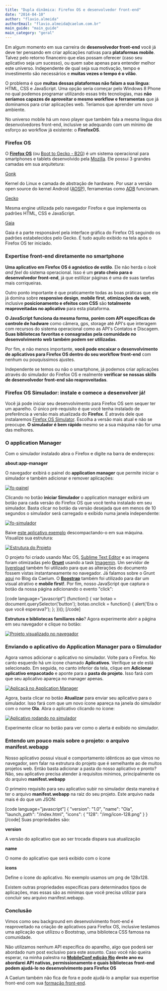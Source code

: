 ```yaml
---
title: "Dupla dinâmica: Firefox OS e desenvolvedor front-end"
date: "2014-04-10"
author: "flavio.almeida"
authorEmail: "flavio.almeida@caelum.com.br"
main_guide: "main_guide"
main_category: "geral"
---
```


Em algum momento em sua carreira de **desenvolvedor front-end** você já deve ter pensando em criar aplicações nativas para **plataformas mobile**. Talvez pelo retorno financeiro que elas possam oferecer (caso seu aplicativo seja um sucesso), ou quem sabe apenas para entender melhor este universo. Independente de qual seja sua motivação, tempo e investimento são necessários e **muitas vezes o tempo é o vilão**.

O problema é que **muitas dessas plataformas não falam a sua língua**: HTML, CSS e JavaScript. Uma opção seria começar pelo Windows 8 Phone no qual podemos programar utilizando essas três tecnologias, mas **não seríamos capazes de aproveitar o mesmo workflow e ferramentas** que já dominamos para criar aplicações web. Teríamos que aprender um novo ambiente.

No universo mobile há um novo player que também fala a mesma língua dos desenvolvedores front-end, inclusive se adequando com um mínimo de esforço ao workflow já existente: o **FirefoxOS**.

### Firefox OS

O [**Firefox OS**](http://www.mozilla.org/pt-BR/firefox/os/) (ou [Boot to Gecko - B2G](https://github.com/mozilla-b2g/B2G)) é um sistema operacional para smartphones e tablets desenvolvido pela [Mozilla](http://www.mozilla.org). Ele possui 3 grandes camadas em sua arquitetura:

[Gonk](https://developer.mozilla.org/en-US/Firefox_OS/Platform/Gonk)

Kernel do Linux e camada de abstração de hardware. Por usar a versão open source do kernel Android ([AOSP](https://source.android.com/)), ferramentas como [ADB](http://developer.android.com/tools/help/adb.html) funcionam.

[Gecko](https://developer.mozilla.org/pt-BR/docs/Mozilla/Gecko)

Mesma engine utilizada pelo navegador Firefox e que implementa os padrões HTML, CSS e JavaScript.

[Gaia](https://developer.mozilla.org/pt-BR/docs/Mozilla/Firefox_OS/Platform/Gaia)

Gaia é a parte responsável pela interface gráfica do Firefox OS seguindo os padrões estabelecidos pelo Gecko. É tudo aquilo exibido na tela após o Firefox OS ter iniciado.

### Expertise front-end diretamente no smartphone

**Uma aplicativo em Firefox OS é agnóstico de estilo**. Ele não herda o _look and feel_ do sistema operacional. Isso é um **prato cheio para o desenvolvedor front-end**, já que estilizar páginas é uma de suas tarefas mais corriqueiras.

Outro ponto importante é que praticamente todas as boas práticas que ele já domina sobre **responsive design**, **mobile first**, **otimizações da web**, inclusive **posicionamento e efeitos com CSS** são **totalmente reaproveitadas no aplicativo** para esta plataforma.

**O JavaScript funciona da mesma forma, porém com API específicas de controle de hadware** como câmera, gps, storage até API's que interagem com recursos do sistema operacional como as API's Contatos e Discagem. **Suas bibliotecas favoritas e consagradas pela comunidade no desenvolvimento web também podem ser utilizadas**.

Por fim, e não menos importante, **você pode encaixar o desenvolvimento de aplicativos para Firefox OS dentro do seu workflow front-end** com nenhum ou pouquíssimos ajustes.

Independente se temos ou não o smartphone, já podemos criar aplicações através do simulador do Firefox OS e realmente **verificar se nossas skills de desenvolvedor front-end são reaproveitadas**.

### Firefox OS Simulador: instale e comece a desenvolver já!

Você já pode iniciar seu desenvolvimento para Firefox OS sem sequer ter um aparelho. O único pré-requisito é que você tenha instalado de preferência a versão mais atualizada do **Firefox**. É através dele que instalaremos [Firefox OS Simulator](https://ftp.mozilla.org/pub/mozilla.org/labs/fxos-simulator/). Escolha a versão mais atual e não se preocupe. **O simulador é bem rápido** mesmo se a sua máquina não for uma das melhores.

### O application Manager

Com o simulador instalado abra o Firefox e digite na barra de endereços:

**about:app-manager**

O navegador exibirá o painel do **application manager** que permite iniciar o simulador e também adicionar e remover aplicações:

[![fo-painel](https://blog.caelum.com.br/wp-content/uploads/2050/04/fo-painel-300x243.png)](https://blog.caelum.com.br/wp-content/uploads/2050/04/fo-painel.png)

Clicando no botão **iniciar Simulador** o application manager exibirá um botão para cada versão do Firefox OS que você tenha instalado em seu simulador. Basta clicar no botão da versão desejada que em menos de 10 segundos o simulador será carregado e exibido numa janela independente:

[![fo-simulador](https://blog.caelum.com.br/wp-content/uploads/2050/04/fo-simulador.png)](https://blog.caelum.com.br/wp-content/uploads/2050/04/fo-simulador.png)

Baixe [este aplicativo exemplo](https://github.com/flaviohenriquealmeida/exemplo-firefoxos/archive/master.zip) descompactando-o em sua máquina. Visualize sua estrutura:

[![Estrutura do Projeto](https://blog.caelum.com.br/wp-content/uploads/2050/04/fo-estrutura.png)](https://blog.caelum.com.br/wp-content/uploads/2050/04/fo-estrutura.png)

O projeto foi criado usando Mac OS, [Sublime Text Editor](http://www.sublimetext.com) e as imagens foram otimizadas pelo [**Grunt**](http://gruntjs.com/) usando a task [Imagemin](https://github.com/gruntjs/grunt-contrib-imagemin). Um servidor de [livereload](https://github.com/gruntjs/grunt-contrib-watch) também foi utilizado para que as alterações do documento fossem vistas instantaneamente no navegador. Já falamos sobre o Grunt [aqui](https://blog.caelum.com.br/automacao-de-build-de-front-end-com-grunt-js/) no Blog da Caelum. O [**Boostrap**](http://getbootstrap.com/) também foi utilizado para dar um visual atrativo e **mobile first!**. Por fim, nosso JavaScript que captura o botão da nossa página adicionando o evento "click":

\[code language="javascript"\] (function() { var botao = document.querySelector('button'); botao.onclick = function() { alert('Era o que você esperava?'); }; })(); \[/code\]

**Estrutura e bibliotecas familiares não**? Agora experimente abrir a página em seu navegador e clique no botão:

 [![Projeto visualizado no navegador](https://blog.caelum.com.br/wp-content/uploads/2050/04/fo-pagina-300x214.png)](https://blog.caelum.com.br/wp-content/uploads/2050/04/fo-pagina.png) 

### Enviando o aplicativo do Application Manager para o Simulador

Agora vamos adicionar o aplicativo no simulador. Volte para o Firefox. No canto esquerdo há um ícone chamado **Aplicativos**. Verifique se ele está selecionado. Em seguida, no canto inferior da tela, clique em **Adicionar aplicativo empacotado** e aponte para a **pasta do projeto**. Isso fará com que seu aplicativo apareça no manager apenas.

 [![Aplicaçã no Application Manager](https://blog.caelum.com.br/wp-content/uploads/2050/04/fo-app-no-manager-300x72.png)](https://blog.caelum.com.br/wp-content/uploads/2050/04/fo-app-no-manager.png) 

Agora, basta clicar no botão **Atualizar** para enviar seu aplicativo para o simulador. Isso fará com que um novo ícone apareça na janela do simulador com o nome **Ola**. Abra o aplicativo clicando no ícone:

[![Aplicativo rodando no simulador](https://blog.caelum.com.br/wp-content/uploads/2050/04/fo-rodando.png)](https://blog.caelum.com.br/wp-content/uploads/2050/04/fo-rodando.png)

Experimente clicar no botão para ver como o alerta é exibido no simulador.

### Entendo um pouco mais sobre o projeto: o arquivo manifest.webapp

Nosso aplicativo possui visual e comportamento idênticos ao que vimos no navegador, sem falar na estrutura do projeto que é semelhante ao de muitos projetos web. Então basta adicionar a pasta do nosso aplicativo e pronto? Não, seu aplicativo precisa atender à requisitos mínimos, principalmente os do arquivo **manifest.webapp**

O primeiro requisito para seu aplicativo subir no simulador desta maneira é ter o arquivo **manifest.webapp** na raiz do seu projeto. Este arquivo nada mais é do que um JSON:

\[code language="javascript"\] { "version": "1.0", "name": "Ola", "launch\_path": "/index.html", "icons": { "128": "/img/icon-128.png" } } \[/code\] Suas propriedades são:

**version**

A versão do aplicativo que ao ser trocada dispara sua atualização

**name**

O nome do aplicativo que será exibido com o ícone

**icons**

Define o ícone do aplicativo. No exemplo usamos um png de 128x128.

Existem outras propriedades específicas para determinados tipos de aplicações, mas essas são as mínimas que você precisa utilizar para concluir seu arquivo manifest.webapp.

### Conclusão

Vimos como seu background em desenvolvimento front-end é reaproveitado na criação de aplicativos para Firefox OS, inclusive testamos uma aplicação que utilizou o Bootstrap, uma biblioteca CSS famosa na comunidade.

Não utilizamos nenhum API específica do aparelho, algo que poderá ser abordado num post exclusivo para este assunto. Caso você não queira esperar, na minha palestra na **[MobileConf edição Rio](http://www.mobileconf.com.br) deste ano eu abordarei API nativas, permissionamento e quais bibliotecas front-end podem ajudá-lo no desenvolvimento para Firefox OS**

A Caelum também não fica de fora e pode ajudá-lo a ampliar sua expertise front-end com sua [formação front-end](http://www.caelum.com.br/cursos-web-front-end/).
